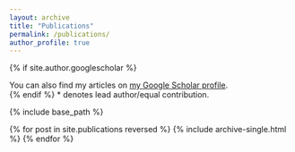 ```yaml
---
layout: archive
title: "Publications"
permalink: /publications/
author_profile: true
---
```


{% if site.author.googlescholar %}
  <div class="wordwrap">You can also find my articles on <a href="{{site.author.googlescholar}}">my Google Scholar profile</a>.</div> 
{% endif %}
* denotes lead author/equal contribution.

{% include base_path %}

{% for post in site.publications reversed %}
  {% include archive-single.html %}
{% endfor %}
